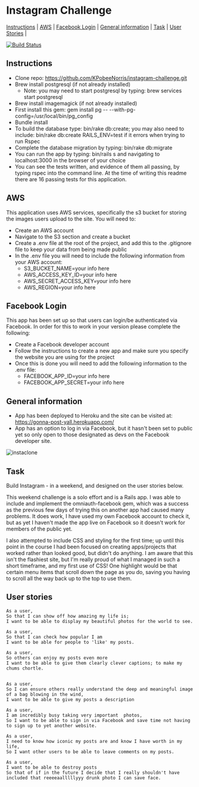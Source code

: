 Instagram Challenge
===================

[Instructions](#instructions) | [AWS](#aws) | [Facebook Login](#facebook-login) | [General information](#general-information) | [Task](#task) | [User Stories](#user-stories) |

[![Build Status](https://travis-ci.org/KPobeeNorris/Instagram-challenge.svg?branch=master)](https://travis-ci.org/KPobeeNorris/Instagram-challenge)

Instructions
-------
* Clone repo: https://github.com/KPobeeNorris/instagram-challenge.git
* Brew install postgresql (if not already installed)
  * Note: you may need to start postgresql by typing: brew services start postgresql
* Brew install imagemagick (if not already installed)
* First install this gem: gem install pg -- --with-pg-config=/usr/local/bin/pg_config
* Bundle install
* To build the database type: bin/rake db:create; you may also need to include: bin/rake db:create RAILS_ENV=test if it errors when trying to run Rspec
* Complete the database migration by typing: bin/rake db:migrate
* You can run the app by typing: bin/rails s and navigating to localhost:3000 in the browser of your choice
* You can see the tests written, and evidence of them all passing, by typing rspec into the command line.  At the time of writing this readme there are 16 passing tests for this application.  

AWS
-----
This application uses AWS services, specifically the s3 bucket for storing the images users upload to the site.  You will need to:
* Create an AWS account
* Navigate to the S3 section and create a bucket
* Create a .env file at the root of the project, and add this to the .gitignore file to keep your data from being made public
* In the .env file you will need to include the following information from your AWS account:
  * S3_BUCKET_NAME=your info here
  * AWS_ACCESS_KEY_ID=your info here
  * AWS_SECRET_ACCESS_KEY=your info here
  * AWS_REGION=your info here


Facebook Login
-----
This app has been set up so that users can login/be authenticated via Facebook.  In order for this to work in your version please complete the following:
* Create a Facebook developer account
* Follow the instructions to create a new app and make sure you specify the website you are using for the project
* Once this is done you will need to add the following information to the .env file:
  * FACEBOOK_APP_ID=your info here
  * FACEBOOK_APP_SECRET=your info here

General information
-----

* App has been deployed to Heroku and the site can be visited at: https://gonna-post-yall.herokuapp.com/
* App has an option to log in via Facebook, but it hasn't been set to public yet so only open to those designated as devs on the Facebook developer site.

![instaclone](https://cloud.githubusercontent.com/assets/20423761/22203600/cb95c914-e165-11e6-9174-49eadc2cc750.png)

Task
-----

Build Instagram - in a weekend, and designed on the user stories below.

This weekend challenge is a solo effort and is a Rails app.  I was able to include and implement the omniauth-facebook gem, which was a success as the previous few days of trying this on another app had caused many problems.  It does work, I have used my own Facebook account to check it, but as yet I haven't made the app live on Facebook so it doesn't work for members of the public yet.  

I also attempted to include CSS and styling for the first time; up until this point in the course I had been focused on creating apps/projects that worked rather than looked good, but didn't do anything.  I am aware that this isn't the flashiest site, but I'm really proud of what I managed in such a short timeframe, and my first use of CSS!  One highlight would be that certain menu items that scroll down the page as you do, saving you having to scroll all the way back up to the top to use them.

User stories
----

```
As a user,
So that I can show off how amazing my life is;
I want to be able to display my beautiful photos for the world to see.

As a user,
So that I can check how popular I am
I want to be able for people to 'like' my posts.

As a user,  
So others can enjoy my posts even more
I want to be able to give them clearly clever captions; to make my chums chortle.


As a user,  
So I can ensure others really understand the deep and meaningful image of a bag blowing in the wind,
I want to be able to give my posts a description

As a user,
I am incredibly busy taking very important  photos,
So I want to be able to sign in via Facebook and save time not having to sign up to yet another website.

As a user,  
I need to know how iconic my posts are and know I have worth in my life,
So I want other users to be able to leave comments on my posts.

As a user,
I want to be able to destroy posts
So that of if in the future I decide that I really shouldn't have included that reeeeaalllllyyy drunk photo I can save face.
```
